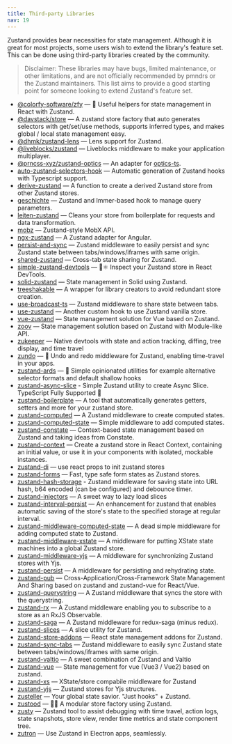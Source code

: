 ```yaml
---
title: Third-party Libraries
nav: 19
---
```


Zustand provides bear necessities for state management.
Although it is great for most projects,
some users wish to extend the library's feature set.
This can be done using third-party libraries created by the community.

> Disclaimer: These libraries may have bugs, limited maintenance,
> or other limitations, and are not officially recommended
> by pmndrs or the Zustand maintainers.
> This list aims to provide a good starting point
> for someone looking to extend Zustand's feature set.

- [@colorfy-software/zfy](https://colorfy-software.gitbook.io/zfy/) — 🧸 Useful helpers for state management in React with Zustand.
- [@davstack/store](https://www.npmjs.com/package/@davstack/store) — A zustand store factory that auto generates selectors with get/set/use methods, supports inferred types, and makes global / local state management easy.
- [@dhmk/zustand-lens](https://github.com/dhmk083/dhmk-zustand-lens) — Lens support for Zustand.
- [@liveblocks/zustand](https://github.com/liveblocks/liveblocks/tree/main/packages/liveblocks-zustand) — Liveblocks middleware to make your application multiplayer.
- [@prncss-xyz/zustand-optics](https://github.com/prncss-xyz/zustand-optics) — An adapter for [optics-ts](https://github.com/akheron/optics-ts).
- [auto-zustand-selectors-hook](https://github.com/Albert-Gao/auto-zustand-selectors-hook) — Automatic generation of Zustand hooks with Typescript support.
- [derive-zustand](https://github.com/zustandjs/derive-zustand) — A function to create a derived Zustand store from other Zustand stores.
- [geschichte](https://github.com/BowlingX/geschichte) — Zustand and Immer-based hook to manage query parameters.
- [leiten-zustand](https://github.com/hecmatyar/leiten-zustand) — Cleans your store from boilerplate for requests and data transformation.
- [mobz](https://github.com/2A5F/Mobz) — Zustand-style MobX API.
- [ngx-zustand](https://github.com/JoaoPauloLousada/ngx-zustand) — A Zustand adapter for Angular.
- [persist-and-sync](https://github.com/mayank1513/persist-and-sync) — Zustand middleware to easily persist and sync Zustand state between tabs/windows/iframes with same origin.
- [shared-zustand](https://github.com/Tom-Julux/shared-zustand) — Cross-tab state sharing for Zustand.
- [simple-zustand-devtools](https://github.com/beerose/simple-zustand-devtools) — 🐻⚛️ Inspect your Zustand store in React DevTools.
- [solid-zustand](https://github.com/wobsoriano/solid-zustand) — State management in Solid using Zustand.
- [treeshakable](https://github.com/react18-tools/treeshakable) — A wrapper for library creators to avoid redundant store creation.
- [use-broadcast-ts](https://github.com/Romainlg29/use-broadcast) — Zustand middleware to share state between tabs.
- [use-zustand](https://github.com/zustandjs/use-zustand) — Another custom hook to use Zustand vanilla store.
- [vue-zustand](https://github.com/wobsoriano/vue-zustand) — State management solution for Vue based on Zustand.
- [zoov](https://github.com/InfiniteXyy/zoov) — State management solution based on Zustand with Module-like API.
- [zukeeper](https://github.com/oslabs-beta/Zukeeper) — Native devtools with state and action tracking, diffing, tree display, and time travel
- [zundo](https://github.com/charkour/zundo) — 🍜 Undo and redo middleware for Zustand, enabling time-travel in your apps.
- [zustand-ards](https://github.com/ivoilic/zustand-ards) — 💁 Simple opinionated utilities for example alternative selector formats and default shallow hooks
- [zustand-async-slice](https://github.com/mym0404/zustand-async-slice) - Simple Zustand utility to create Async Slice. TypeScript Fully Supported 🖖
- [zustand-boilerplate](https://github.com/sagiereder/zustand-boilerplate) — A tool that automatically generates getters, setters and more for your zustand store.
- [zustand-computed](https://github.com/chrisvander/zustand-computed) — A Zustand middleware to create computed states.
- [zustand-computed-state](https://github.com/yasintz/zustand-computed-state) — Simple middleware to add computed states.
- [zustand-constate](https://github.com/ntvinhit/zustand-constate) — Context-based state management based on Zustand and taking ideas from Constate.
- [zustand-context](https://github.com/fredericoo/zustand-context) — Create a zustand store in React Context, containing an initial value, or use it in your components with isolated, mockable instances.
- [zustand-di](https://github.com/charkour/zustand-di) — use react props to init zustand stores
- [zustand-forms](https://github.com/Conduct/zustand-forms) — Fast, type safe form states as Zustand stores.
- [zustand-hash-storage](https://github.com/MartinGamesCZ/zustand-hash-storage) - Zustand middleware for saving state into URL hash, b64 encoded (can be configured) and debounce timer.
- [zustand-injectors](https://github.com/zustandjs/zustand-injectors) — A sweet way to lazy load slices
- [zustand-interval-persist](https://www.npmjs.com/package/zustand-interval-persist) — An enhancement for zustand that enables automatic saving of the store's state to the specified storage at regular interval.
- [zustand-middleware-computed-state](https://github.com/cmlarsen/zustand-middleware-computed-state) — A dead simple middleware for adding computed state to Zustand.
- [zustand-middleware-xstate](https://github.com/biowaffeln/zustand-middleware-xstate) — A middleware for putting XState state machines into a global Zustand store.
- [zustand-middleware-yjs](https://github.com/joebobmiles/zustand-middleware-yjs) — A middleware for synchronizing Zustand stores with Yjs.
- [zustand-persist](https://github.com/roadmanfong/zustand-persist) — A middleware for persisting and rehydrating state.
- [zustand-pub](https://github.com/AwesomeDevin/zustand-pub) — Cross-Application/Cross-Framework State Management And Sharing based on zustand and zustand-vue for React/Vue.
- [zustand-querystring](https://github.com/nitedani/zustand-querystring) — A Zustand middleware that syncs the store with the querystring.
- [zustand-rx](https://github.com/patdx/zustand-rx) — A Zustand middleware enabling you to subscribe to a store as an RxJS Observable.
- [zustand-saga](https://github.com/Nowsta/zustand-saga) — A Zustand middleware for redux-saga (minus redux).
- [zustand-slices](https://github.com/zustandjs/zustand-slices) — A slice utility for Zustand.
- [zustand-store-addons](https://github.com/Diablow/zustand-store-addons) — React state management addons for Zustand.
- [zustand-sync-tabs](https://github.com/mayank1513/zustand-sync-tabs) — Zustand middleware to easily sync Zustand state between tabs/windows/iframes with same origin.
- [zustand-valtio](https://github.com/zustandjs/zustand-valtio) — A sweet combination of Zustand and Valtio
- [zustand-vue](https://github.com/AwesomeDevin/zustand-vue) — State management for vue (Vue3 / Vue2) based on zustand.
- [zustand-xs](https://github.com/zustandjs/zustand-xs) — XState/store compabile middleware for Zustand
- [zustand-yjs](https://github.com/tandem-pt/zustand-yjs) — Zustand stores for Yjs structures.
- [zusteller](https://github.com/timkindberg/zusteller) — Your global state savior. "Just hooks" + Zustand.
- [zustood](https://github.com/udecode/zustood) — 🐻‍❄️ A modular store factory using Zustand.
- [zusty](https://github.com/oslabs-beta/Zusty) — Zustand tool to assist debugging with time travel, action logs, state snapshots, store view, render time metrics and state component tree.
- [zutron](https://github.com/goosewobbler/zutron) — Use Zustand in Electron apps, seamlessly.
